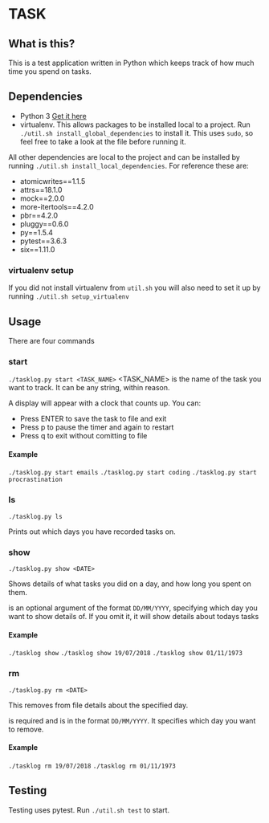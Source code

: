 # TASK

## What is this?

This is a test application written in Python which keeps track of how much time you spend on tasks.

## Dependencies

* Python 3 [Get it here](https://www.python.org/getit/)
* virtualenv. This allows packages to be installed local to a project. Run `./util.sh install_global_dependencies` to install it. This uses `sudo`, so feel free to take a look at the file before running it.

All other dependencies are local to the project and can be installed by running `./util.sh install_local_dependencies`. For reference these are:

* atomicwrites==1.1.5
* attrs==18.1.0
* mock==2.0.0
* more-itertools==4.2.0
* pbr==4.2.0
* pluggy==0.6.0
* py==1.5.4
* pytest==3.6.3
* six==1.11.0

### virtualenv setup

If you did not install virtualenv from `util.sh` you will also need to set it up by running `./util.sh setup_virtualenv`

## Usage

There are four commands

### start

`./tasklog.py start <TASK_NAME>`
<TASK_NAME> is the name of the task you want to track. It can be any string, within reason.

A display will appear with a clock that counts up. You can:

* Press ENTER to save the task to file and exit
* Press p to pause the timer and again to restart
* Press q to exit without comitting to file

#### Example

`./tasklog.py start emails`
`./tasklog.py start coding`
`./tasklog.py start procrastination`

### ls

`./tasklog.py ls`

Prints out which days you have recorded tasks on.

### show

`./tasklog.py show <DATE>`

Shows details of what tasks you did on a day, and how long you spent on them.

<DATE> is an optional argument of the format `DD/MM/YYYY`, specifying which day you want to show details of. If you omit it, it will show details about todays tasks

#### Example

`./tasklog show`
`./tasklog show 19/07/2018`
`./tasklog show 01/11/1973`

### rm

`./tasklog.py rm <DATE>`

This removes from file details about the specified day.

<DATE> is required and is in the format `DD/MM/YYYY`. It specifies which day you want to remove.

#### Example

`./tasklog rm 19/07/2018`
`./tasklog rm 01/11/1973`

## Testing

Testing uses pytest. Run `./util.sh test` to start.
